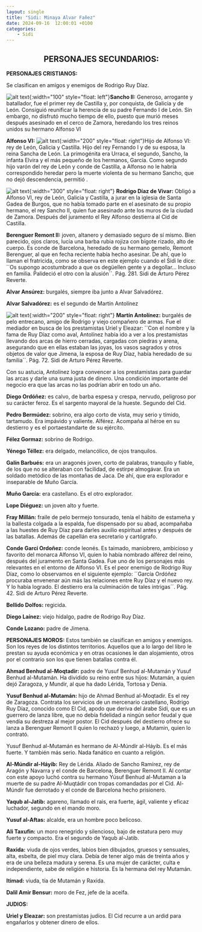 ```yaml
---
layout: single
title: "Sidi: Minaya Alvar Fañez"
date: 2024-09-16  12:00:01 +0100
categories: 
    - Sidi
---
```



<center><h2>PERSONAJES SECUNDARIOS:</h2></center>



**PERSONAJES CRISTIANOS:**

Se clasifican en amigos y enemigos de Rodrigo Ruy Díaz.

![alt text](</assets/img/sidi 8.jpg>){:width="100" style="float: left"}**Sancho II:**
Generoso, arrogante y batallador, fue el primer rey de Castilla y, por 
conquista, de Galicia  y de León. Consiguió reunificar la herencia de su padre 
Fernando I de León. Sin embargo, no disfrutó mucho tiempo de ello, puesto que 
murió meses después asesinado en el cerco de Zamora, heredando los tres reinos 
unidos su hermano Alfonso VI


                                                                     


**Alfonso VI:** 
![alt text](</assets/img/sidi 14.jpg>){:width="200" style="float: right"}Hijo de 
Alfonso VI: rey de León, Galicia y Castilla.  Hijo del rey Fernando I y de su 
esposa, la reina Sancha de León. La primogénita era Urraca, el segundo, Sancho, 
la infanta Elvira  y el más pequeño de los hermanos, García. Como segundo hijo 
varón del rey de León y conde de Castilla, a Alfonso no le habría correspondido 
heredar pero la muerte violenta de su hermano Sancho, que no dejó descendencia, 
permitió .


![alt text](</assets/img/sidi 15.jpg>){:width="300" style="float: right"}
**Rodrigo Díaz de Vivar:**
Obligó a Alfonso VI, rey de León, Galicia y Castilla, a jurar en la iglesia de 
Santa Gadea de Burgos, que no había tomado parte en el asesinato de su propio 
hermano, el rey Sancho II, quien fue asesinado ante los muros de la ciudad de 
Zamora. Después del juramento el Rey Alfonso destierra al Cid de Castilla.


**Berenguer Remont II:** joven, altanero y demasiado seguro de sí mismo. Bien 
parecido, ojos claros, lucía una barba rubia rojiza con bigote rizado, alto de 
cuerpo. Es conde de Barcelona, heredado de su hermano gemelo, Remont Berenguer, 
al que en fecha reciente había hecho asesinar. De ahí, que lo llaman el 
fratricida, como se observa en este ejemplo cuando el Sidi le dice: ´´Os supongo 
acostumbrado a que os degüellen gente y a degollar… Incluso en familia. 
Palideció el otro con la alusión´´.  Pág. 281. Sidi  de Arturo Pérez Reverte.

**Alvar Ansúrez:**  burgalés, siempre iba junto a Alvar Salvadórez.

**Alvar Salvadórez:**  es el segundo de Martín Antolínez

![alt text](</assets/img/sidi 16.jpg>){:width="200" style="float: right"}
**Martín Antolínez:** burgalés de pelo entrecano, amigo de Rodrigo y viejo 
compañero de armas. Fue el mediador en busca de los prestamistas Uriel y 
Eleazar: ´´Con el nombre y la fama de Ruy Díaz como aval, Antolínez había ido a 
ver a los prestamistas llevando dos arcas de hierro cerradas, cargadas con 
piedras y arena, asegurando que en ellas estaban las joyas, los vasos sagrados y 
otros objetos de valor que Jimena, la esposa de Ruy Díaz, había heredado de su 
familia´´.  Pág.  72. Sidi  de Arturo Pérez Reverte.


Con su astucia, Antolínez logra convencer a los prestamistas para guardar las 
arcas y darle una suma justa de dinero. Una condición importante del negocio era 
que las arcas no las podrían abrir en todo un año.

**Diego Ordóñez:** es calvo, de barba espesa y crespa, nervudo, peligroso por su 
carácter feroz. Es el sargento mayoral de la hueste. Segundo del Cid.

**Pedro Bermúdez:** sobrino, era algo corto de vista, muy serio y tímido, tartamudo. Era impávido y valiente. Alférez. Acompaña al héroe en su destierro y es el portaestandarte de su ejército.

**Félez Gormaz:** sobrino  de Rodrigo.


**Yénego Téllez:**   era delgado, melancólico, de ojos tranquilos.


**Galín Barbués:**  era un aragonés joven, corto de palabras, tranquilo y fiable, de los que no se alteraban con facilidad, de estirpe almogávar. Era un soldado metódico de las montañas de Jaca. De ahí, que era explorador e inseparable de Muño García.


**Muño García:** era castellano. Es el otro explorador.


**Lope Diéguez:** un joven alto y fuerte.


**Fray Millán:** fraile de pelo bermejo tonsurado, tenía el hábito de estameña y la ballesta colgada a la espalda, fue dispensado por su abad, acompañaba a las 
huestes de Ruy Díaz para darles auxilio espiritual antes y después de las 
batallas. Además de capellán era secretario y cartógrafo.

**Conde Garcí Ordoñez:** conde leonés. Es taimado, maniobrero, ambicioso y favorito del monarca Alfonso VI, quien lo había nombrado alférez del reino, después del juramento en Santa Gadea. Fue uno de los personajes más relevantes en el entorno de Alfonso VI. Es el peor enemigo de Rodrigo Ruy Díaz, como lo observamos en el siguiente ejemplo: ´´García Ordóñez procuraba envenenar aún más las relaciones entre Ruy Díaz y el nuevo rey. Y lo había logrado. El destierro era la culminación de tales intrigas´´.  Pág. 42. Sidi  de Arturo Pérez Reverte.

**Bellido Dolfos:** regicida.

**Diego Laínez:**  viejo hidalgo, padre de Rodrigo Ruy Díaz.

**Conde Lozano:**  padre de Jimena.

**PERSONAJES MOROS:**
Estos también se clasifican en amigos y enemigos. Son los 
reyes de los distintos territorios. Aquellos que a lo largo del libro le prestan 
su ayuda económica y en otras ocasiones le dan alojamiento, otros por el 
contrario son los que tienen batallas contra él.

**Ahmad Benhud al-Moqtadir:** padre de Yusuf Benhud al-Mutamán y 
Yusuf Benhud al-Mutamán. Ha dividido su reino entre sus hijos: Mutamán, a quien 
dejó Zaragoza, y Mundir, al que ha dado Lérida, Tortosa y Denia.

**Yusuf Benhud al-Mutamán:** hijo de Ahmad Benhud al-Moqtadir. Es el rey de 
Zaragoza. Contrata los servicios de un mercenario castellano, Rodrigo Ruy Díaz, 
conocido como El Cid, apodo que deriva del árabe Sidi, que es un guerrero de 
lanza libre, que no debía fidelidad a ningún señor feudal y que vendía su 
destreza al mejor postor. El Cid después del destierro ofrece su lanza a 
Berenguer Remont II  quien lo rechazó y luego,  a Mutamin, quien lo contrató.


Yusuf Benhud al-Mutamán es hermano de Al-Múndir al-Háyib. Es el más fuerte. Y 
también más serio. Nada fanático en cuanto a religión.

**Al-Múndir al-Háyib:** Rey de Lérida. Aliado de Sancho Ramírez, rey de Aragón y 
Navarra y el conde de Barcelona, Berenguer Remont II. Al contar con este apoyo 
luchó contra su hermano Yúsuf Benhud al-Mutaman a la muerte de su padre 
Al-Muqtádir con tropas comandadas por el Cid. Al-Múndir fue derrotado y el conde 
de Barcelona hecho prisionero.

**Yaqub al-Jatib:** agareno, llamado el rais, era fuerte, ágil, valiente y 
eficaz luchador, segundo en el mando moro.

**Yusuf al-Aftas:**  alcalde, era un hombre poco belicoso. 

**Ali Taxufin:** un moro renegrido y silencioso, bajo de estatura pero muy 
fuerte y compacto. Era el segundo de Yaqub al-Jatib.

**Raxida:**  viuda de ojos verdes, labios bien dibujados, gruesos y sensuales, 
alta, esbelta, de piel muy clara. Debía de tener algo más de treinta años y era 
de una belleza madura y serena. Es una mujer de carácter, culta e independiente, 
sabe de religión e historia. Es la hermana del rey Mutamán.


**Itimad:**  viuda, tía de Mutamán y  Raxida.

**Dalil Amir Bensur:**  moro de Fez, jefe de la aceifa.

**JUDIOS:**  

**Uriel y Eleazar:**  son prestamistas judíos. El Cid recurre a un ardid para 
engañarlos y obtener dinero de ellos.  




